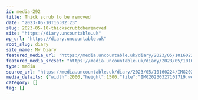 ```yaml
---
id: media-292
title: Thick scrub to be removed
date: "2023-05-10T16:02:23"
slug: 2023-05-10-thickscrubtoberemoved
site: "https://diary.uncountable.uk"
wp_url: "https://diary.uncountable.uk"
root_slug: diary
site_name: My Diary
featured_media_url: "https://media.uncountable.uk/diary/2023/05/10160224/IMG20230327101719.webp"
featured_media_srcset: "https://media.uncountable.uk/diary/2023/05/10160224/IMG20230327101719-300x225.webp 300w, https://media.uncountable.uk/diary/2023/05/10160224/IMG20230327101719-1024x768.webp 1024w, https://media.uncountable.uk/diary/2023/05/10160224/IMG20230327101719-150x150.webp 150w, https://media.uncountable.uk/diary/2023/05/10160224/IMG20230327101719-1920x1440.webp 1920w, https://media.uncountable.uk/diary/2023/05/10160224/IMG20230327101719.webp 2000w"
type: media
source_url: "https://media.uncountable.uk/diary/2023/05/10160224/IMG20230327101719.webp"
media_details: {"width":2000,"height":1500,"file":"IMG20230327101719.webp","filesize":535872,"sizes":{"medium":{"file":"IMG20230327101719-300x225.webp","width":300,"height":225,"filesize":30278,"mime_type":"image/webp","source_url":"https://media.uncountable.uk/diary/2023/05/10160224/IMG20230327101719-300x225.webp"},"large":{"file":"IMG20230327101719-1024x768.webp","width":1024,"height":768,"filesize":350808,"mime_type":"image/webp","source_url":"https://media.uncountable.uk/diary/2023/05/10160224/IMG20230327101719-1024x768.webp"},"thumbnail":{"file":"IMG20230327101719-150x150.webp","width":150,"height":150,"filesize":10080,"mime_type":"image/webp","source_url":"https://media.uncountable.uk/diary/2023/05/10160224/IMG20230327101719-150x150.webp"},"xxl":{"file":"IMG20230327101719-1920x1440.webp","width":1920,"height":1440,"filesize":1066286,"mime_type":"image/webp","source_url":"https://media.uncountable.uk/diary/2023/05/10160224/IMG20230327101719-1920x1440.webp"},"full":{"file":"IMG20230327101719.webp","width":2000,"height":1500,"mime_type":"image/webp","source_url":"https://media.uncountable.uk/diary/2023/05/10160224/IMG20230327101719.webp"}},"image_meta":{"aperture":"0","credit":"","camera":"","caption":"","created_timestamp":"0","copyright":"","focal_length":"0","iso":"0","shutter_speed":"0","title":"","orientation":"0","keywords":[]}}
category: []
tag: []
---
```


